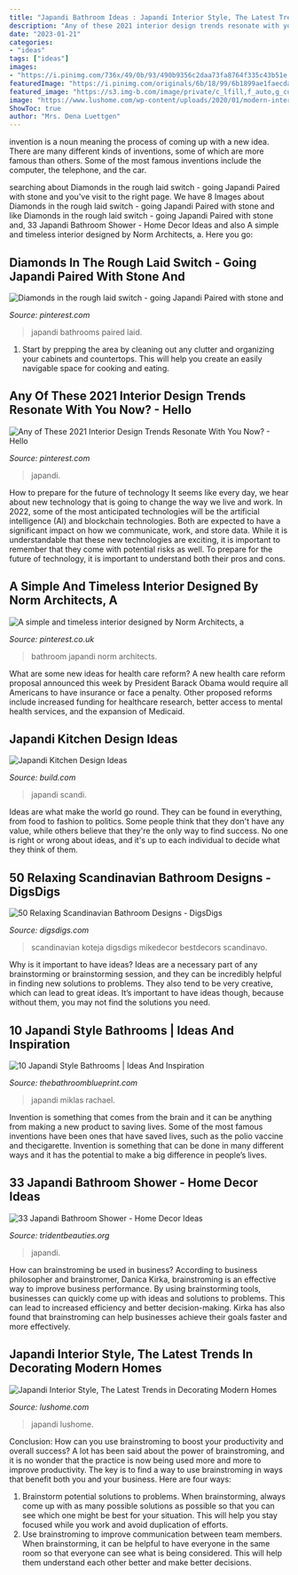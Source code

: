 ```yaml
---
title: "Japandi Bathroom Ideas : Japandi Interior Style, The Latest Trends In Decorating Modern Homes"
description: "Any of these 2021 interior design trends resonate with you now?"
date: "2023-01-21"
categories:
- "ideas"
tags: ["ideas"]
images:
- "https://i.pinimg.com/736x/49/0b/93/490b9356c2daa73fa8764f335c43b51e.jpg"
featuredImage: "https://i.pinimg.com/originals/6b/18/99/6b1899ae1faecda98e28ba28b0567933.jpg"
featured_image: "https://s3.img-b.com/image/private/c_lfill,f_auto,g_custom,t_base/v1/content-tool/nmeen2lgozlwkvf1jfqe"
image: "https://www.lushome.com/wp-content/uploads/2020/01/modern-interior-styles-japandi-8.jpg"
ShowToc: true
author: "Mrs. Dena Luettgen"
---
```



invention is a noun meaning the process of coming up with a new idea. There are many different kinds of inventions, some of which are more famous than others. Some of the most famous inventions include the computer, the telephone, and the car.

	

		
searching about Diamonds in the rough laid switch - going Japandi Paired with stone and you've visit to the right page. We have 8 Images about Diamonds in the rough laid switch - going Japandi Paired with stone and like Diamonds in the rough laid switch - going Japandi Paired with stone and, 33 Japandi Bathroom Shower - Home Decor Ideas and also A simple and timeless interior designed by Norm Architects, a. Here you go:
		
    
## Diamonds In The Rough Laid Switch - Going Japandi Paired With Stone And

<img loading=lazy src="https://i.pinimg.com/originals/db/48/b9/db48b9dfe03102cb2566ae5e8dd1303e.jpg" onerror="this.onerror=null;this.src='https://tse2.mm.bing.net/th?id=OIP.r_14mgVApaEZNxeKzgs2IQHaJ4&amp;pid=15.1';" alt="Diamonds in the rough laid switch - going Japandi Paired with stone and">

_Source: pinterest.com_

>japandi bathrooms paired laid. 

	

1. Start by prepping the area by cleaning out any clutter and organizing your cabinets and countertops. This will help you create an easily navigable space for cooking and eating.

    
## Any Of These 2021 Interior Design Trends Resonate With You Now? - Hello

<img loading=lazy src="https://i.pinimg.com/originals/6b/18/99/6b1899ae1faecda98e28ba28b0567933.jpg" onerror="this.onerror=null;this.src='https://tse4.mm.bing.net/th?id=OIP.rozgT7pDWSf1z9G4wJyymAHaJP&amp;pid=15.1';" alt="Any of These 2021 Interior Design Trends Resonate With You Now? - Hello">

_Source: pinterest.com_

>japandi. 

	

How to prepare for the future of technology
It seems like every day, we hear about new technology that is going to change the way we live and work. In 2022, some of the most anticipated technologies will be the artificial intelligence (AI) and blockchain technologies. Both are expected to have a significant impact on how we communicate, work, and store data. While it is understandable that these new technologies are exciting, it is important to remember that they come with potential risks as well. To prepare for the future of technology, it is important to understand both their pros and cons.

    
## A Simple And Timeless Interior Designed By Norm Architects, A

<img loading=lazy src="https://i.pinimg.com/736x/49/0b/93/490b9356c2daa73fa8764f335c43b51e.jpg" onerror="this.onerror=null;this.src='https://tse2.mm.bing.net/th?id=OIP.2pyryM3umqA5Jk8kMCfV-gHaI1&amp;pid=15.1';" alt="A simple and timeless interior designed by Norm Architects, a">

_Source: pinterest.co.uk_

>bathroom japandi norm architects. 

	

What are some new ideas for health care reform?
A new health care reform proposal announced this week by President Barack Obama would require all Americans to have insurance or face a penalty. Other proposed reforms include increased funding for healthcare research, better access to mental health services, and the expansion of Medicaid.

    
## Japandi Kitchen Design Ideas

<img loading=lazy src="https://s3.img-b.com/image/private/c_lfill,f_auto,g_custom,t_base/v1/content-tool/nmeen2lgozlwkvf1jfqe" onerror="this.onerror=null;this.src='https://tse4.mm.bing.net/th?id=OIP.XDxAhC7MshM_i8bqTeZ7aAHaE8&amp;pid=15.1';" alt="Japandi Kitchen Design Ideas">

_Source: build.com_

>japandi scandi. 

	

Ideas are what make the world go round. They can be found in everything, from food to fashion to politics. Some people think that they don't have any value, while others believe that they're the only way to find success. No one is right or wrong about ideas, and it's up to each individual to decide what they think of them.

    
## 50 Relaxing Scandinavian Bathroom Designs - DigsDigs

<img loading=lazy src="https://www.digsdigs.com/photos/relaxing-scandinavian-bathroom-designs-35-554x554.jpg" onerror="this.onerror=null;this.src='https://tse3.mm.bing.net/th?id=OIP.1tMS-zHtJUVgr7-TvalbRgHaHa&amp;pid=15.1';" alt="50 Relaxing Scandinavian Bathroom Designs - DigsDigs">

_Source: digsdigs.com_

>scandinavian koteja digsdigs mikedecor bestdecors scandinavo. 

	

Why is it important to have ideas?
Ideas are a necessary part of any brainstorming or brainstorming session, and they can be incredibly helpful in finding new solutions to problems. They also tend to be very creative, which can lead to great ideas. It’s important to have ideas though, because without them, you may not find the solutions you need.

    
## 10 Japandi Style Bathrooms | Ideas And Inspiration

<img loading=lazy src="https://thebathroomblueprint.com/wp-content/uploads/2021/04/modern-japandi-minimalist-home-9-803x1024.jpeg" onerror="this.onerror=null;this.src='https://tse4.mm.bing.net/th?id=OIP.T7MGyGi-bZjpzdYhzB9CbgHaJc&amp;pid=15.1';" alt="10 Japandi Style Bathrooms | Ideas And Inspiration">

_Source: thebathroomblueprint.com_

>japandi miklas rachael. 

	

Invention is something that comes from the brain and it can be anything from making a new product to saving lives. Some of the most famous inventions have been ones that have saved lives, such as the polio vaccine and thecigarette. Invention is something that can be done in many different ways and it has the potential to make a big difference in people’s lives.

    
## 33 Japandi Bathroom Shower - Home Decor Ideas

<img loading=lazy src="https://tridentbeauties.org/wp-content/uploads/2020/03/japandi-bathroom-shower-beautiful-pin-di-white-of-japandi-bathroom-shower.jpg" onerror="this.onerror=null;this.src='https://tse1.mm.bing.net/th?id=OIP.FnGszJqNJ3xtvELrLueAhQHaE4&amp;pid=15.1';" alt="33 Japandi Bathroom Shower - Home Decor Ideas">

_Source: tridentbeauties.org_

>japandi. 

	

How can brainstroming be used in business?
According to business philosopher and brainstromer, Danica Kirka, brainstroming is an effective way to improve business performance. By using brainstorming tools, businesses can quickly come up with ideas and solutions to problems. This can lead to increased efficiency and better decision-making. Kirka has also found that brainstroming can help businesses achieve their goals faster and more effectively.

    
## Japandi Interior Style, The Latest Trends In Decorating Modern Homes

<img loading=lazy src="https://www.lushome.com/wp-content/uploads/2020/01/modern-interior-styles-japandi-8.jpg" onerror="this.onerror=null;this.src='https://tse3.mm.bing.net/th?id=OIP.3d1yvG04lz6gaLSJpbfQcAHaD2&amp;pid=15.1';" alt="Japandi Interior Style, The Latest Trends in Decorating Modern Homes">

_Source: lushome.com_

>japandi lushome. 

	

Conclusion: How can you use brainstroming to boost your productivity and overall success?
A lot has been said about the power of brainstroming, and it is no wonder that the practice is now being used more and more to improve productivity. The key is to find a way to use brainstroming in ways that benefit both you and your business. Here are four ways: 
1. Brainstorm potential solutions to problems. When brainstorming, always come up with as many possible solutions as possible so that you can see which one might be best for your situation. This will help you stay focused while you work and avoid duplication of efforts. 
2. Use brainstroming to improve communication between team members. When brainstorming, it can be helpful to have everyone in the same room so that everyone can see what is being considered. This will help them understand each other better and make better decisions. 

